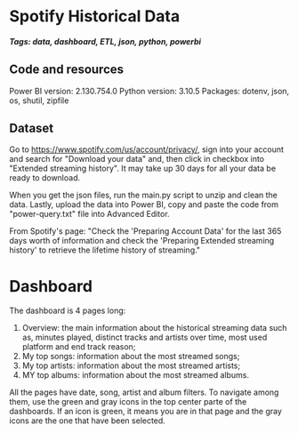 # Spotify Historical Data

##### Tags: data, dashboard, ETL, json, python, powerbi

## Code and resources

Power BI version: 2.130.754.0
Python version: 3.10.5
Packages: dotenv, json, os, shutil, zipfile

## Dataset

Go to https://www.spotify.com/us/account/privacy/, sign into your account and search for "Download your data" and, then click in checkbox into "Extended streaming history". It may take up 30 days for all your data be ready to download.

When you get the json files, run the main.py script to unzip and clean the data. Lastly, upload the data into Power BI, copy and paste the code from "power-query.txt" file into Advanced Editor.

From Spotify's page:
"Check the 'Preparing Account Data' for the last 365 days worth of information
and check the 'Preparing Extended streaming history' to retrieve the lifetime
history of streaming."

# Dashboard


The dashboard is 4 pages long:
1) Overview: the main information about the historical streaming data such as, minutes played, distinct tracks and artists over time, most used platform and end track reason;
2) My top songs: information about the most streamed songs;
3) My top artists: information about the most streamed artists;
4) MY top albums: information about the most streamed albums.

All the pages have date, song, artist and album filters. To navigate among them, use the green and gray icons  in the top center parte of the dashboards. If an icon is green, it means you are in that page and the gray icons are the one that have been selected.
